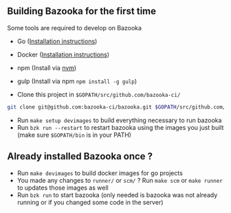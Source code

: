 ## Building Bazooka for the first time

Some tools are required to develop on Bazooka

* Go ([Installation instructions](https://golang.org/doc/install))
* Docker ([Installation instructions](https://docs.docker.com/installation/))
* npm (Install via [nvm](https://github.com/creationix/nvm))
* gulp (Install via npm `npm install -g gulp`)

* Clone this project in `$GOPATH/src/github.com/bazooka-ci/`

```bash
git clone git@github.com:bazooka-ci/bazooka.git $GOPATH/src/github.com/bazooka-ci/
```

* Run `make setup devimages` to build everything necessary to run bazooka
* Run `bzk run --restart` to restart bazooka using the images you just built (make sure `$GOPATH/bin` is in your PATH)

## Already installed Bazooka once ?

* Run `make devimages` to build docker images for go projects
* You made any changes to `runner/` or `scm/` ? Run `make scm` or `make runner` to updates those images as well
* Run `bzk run` to start bazooka (only needed is bazooka was not already running or if you changed some code in the server)
